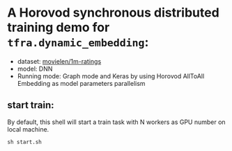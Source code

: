 # A Horovod synchronous distributed training demo for `tfra.dynamic_embedding`:

- dataset: [movielen/1m-ratings](https://www.tensorflow.org/datasets/catalog/movielens#movielens1m-ratings)
- model: DNN
- Running mode: Graph mode and Keras by using Horovod AllToAll Embedding as model parameters parallelism

## start train:
By default, this shell will start a train task with N workers as GPU number on local machine.

```shell
sh start.sh
```
